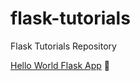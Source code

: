 # flask-tutorials
Flask Tutorials Repository

[Hello World Flask App](hello-world-flask/README.md "Hello World Flask App") :rocket:
